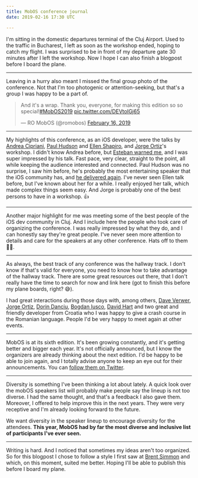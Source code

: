 ```yaml
---
title: MobOS conference journal
date: 2019-02-16 17:30 UTC

---
```


I'm sitting in the domestic departures terminal of the Cluj Airport. Used to the traffic in Bucharest, I left as soon as the workshop ended, hoping to catch my flight. I was surprised to be in front of my departure gate 30 minutes after I left the workshop. Now I hope I can also finish a blogpost before I board the plane.

***

Leaving in a hurry also meant I missed the final group photo of the conference. Not that I'm too photogenic or attention-seeking, but that's a group I was happy to be a part of.

<blockquote class="twitter-tweet" data-lang="en"><p lang="en" dir="ltr">And it&#39;s a wrap. Thank you, everyone, for making this edition so so special!<a href="https://twitter.com/hashtag/MobOS2019?src=hash&amp;ref_src=twsrc%5Etfw">#MobOS2019</a> <a href="https://t.co/DEVtoIGj65">pic.twitter.com/DEVtoIGj65</a></p>&mdash; RO MobOS (@romobos) <a href="https://twitter.com/romobos/status/1096800317788819457?ref_src=twsrc%5Etfw">February 16, 2019</a></blockquote>
<script async src="https://platform.twitter.com/widgets.js" charset="utf-8"></script>

***

My highlights of this conference, as an iOS developer, were the talks by [Andrea Cipriani](https://twitter.com/AndreaCipriani), [Paul Hudson](https://twitter.com/twostraws) and [Ellen Shapiro](https://twitter.com/designatednerd), and [Jorge Ortiz](https://twitter.com/jdortiz)'s workshop. I didn't know Andrea before, but [Esteban warned me](https://twitter.com/esttorhe/status/1095279824145448961), and I was super impressed by his talk. Fast pace, very clear, straight to the point, all while keeping the audience interested and connected. Paul Hudson was no surprise, I saw him before, he's probably the most entertaining speaker that the iOS community has, and [he delivered again](https://twitter.com/marius_const/status/1096054435439173632). I've never seen Ellen talk before, but I've known about her for a while. I really enjoyed her talk, which made complex things seem easy. And Jorge is probably one of the best persons to have in a workshop. 👍

***

Another major highlight for me was meeting some of the best people of the iOS dev community in Cluj. And I include here the people who took care of organizing the conference. I was really impressed by what they do, and I can honestly say they're great people. I've never seen more attention to details and care for the speakers at any other conference. Hats off to them 🙇‍♂️.

***

As always, the best track of any conference was the hallway track. I don't know if that's valid for everyone, you need to know how to take advantage of the hallway track. There are some great resources out there, that I don't really have the time to search for now and link here (got to finish this before my plane boards, right? 😅).

I had great interactions during those days with, among others, [Dave Verwer](https://twitter.com/daveverwer), [Jorge Ortiz](https://twitter.com/jdortiz), [Dorin Danciu](https://twitter.com/dorindanciu), [Bogdan Iusco](https://twitter.com/bogdaniusco), [David Hart](https://twitter.com/dhartbit) and two great and friendly developer from Croatia who I was happy to give a crash course in the Romanian language. People I'd be very happy to meet again at other events.

***

MobOS is at its sixth edition. It's been growing constantly, and it's getting better and bigger each year. It's not officially announced, but I know the organizers are already thinking about the next edition. I'd be happy to be able to join again, and I totally advise anyone to keep an eye out for their announcements. You can [follow them on Twitter](https://twitter.com/romobos/).

***

Diversity is something I've been thinking a lot about lately. A quick look over the mobOS speakers list will probably make people say the lineup is not too diverse. I had the same thought, and that's a feedback I also gave them. Moreover, I offered to help improve this in the next years. They were very receptive and I'm already looking forward to the future.

We want diversity in the speaker lineup to encourage diversity for the attendees. **This year, MobOS had by far the most diverse and inclusive list of participants I've ever seen.**

***

Writing is hard. And I noticed that sometimes my ideas aren't too organized. So for this blogpost I chose to follow a style I first saw at [Brent Simmon](http://inessential.com/) and which, on this moment, suited me better. Hoping I'll be able to publish this before I board my plane.
